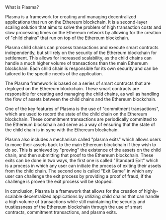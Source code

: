 What is Plasma?

Plasma is a framework for creating and managing decentralized applications that run on the Ethereum blockchain. It is a second-layer scaling solution that aims to 
solve the problem of high transaction costs and slow processing times on the Ethereum network by allowing for the creation of "child chains" that run on top of the
Ethereum 
blockchain.

Plasma child chains can process transactions and execute smart contracts independently, but still rely on the security of the Ethereum blockchain for settlement.
This allows for increased scalability, as the child chains can handle a much higher volume of transactions than the main Ethereum blockchain. Each child chain is 
responsible for its own security and can be tailored to the specific needs of the application.

The Plasma framework is based on a series of smart contracts that are deployed on the Ethereum blockchain. These smart contracts are responsible for creating and
managing the child chains, as well as handling the flow of assets between the child chains and the Ethereum blockchain.

One of the key features of Plasma is the use of "commitment transactions", which are used to record the state of the child chain on the Ethereum blockchain. These 
commitment transactions are periodically committed to the Ethereum blockchain and serve as a way of ensuring that the state of the child chain is in sync with the 
Ethereum blockchain.

Plasma also includes a mechanism called "plasma exits" which allows users to move their assets back to the main Ethereum blockchain if they wish to do so. This is
achieved by "proving" the existence of the assets on the child chain, and then submitting that proof to the Ethereum blockchain. These exits can be done in two ways,
the first one is called "Standard Exit" which is a process in which any user can initiate the process of exiting their assets from the child chain. The second one is
called "Exit Game" in which any user can challenge the exit process by providing a proof of fraud, if the challenge is proven the exit process will be stopped.

In conclusion, Plasma is a framework that allows for the creation of highly-scalable decentralized applications by utilizing child chains that can handle a high volume
of transactions while still maintaining the security and trustlessness of the Ethereum blockchain through the use of smart contracts, commitment transactions, and plasma 
exits.
